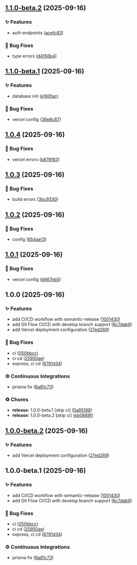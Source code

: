 ## [1.1.0-beta.2](https://github.com/virus231/tech-stack/compare/v1.1.0-beta.1...v1.1.0-beta.2) (2025-09-16)

### ✨ Features

* auth endpoints ([acefc83](https://github.com/virus231/tech-stack/commit/acefc83ea98a610d05f633845ac5ae51653c761c))

### 🐛 Bug Fixes

* type errors ([d4156b4](https://github.com/virus231/tech-stack/commit/d4156b47ee468b7ae2e352ff8767512a1204c51b))

## [1.1.0-beta.1](https://github.com/virus231/tech-stack/compare/v1.0.4...v1.1.0-beta.1) (2025-09-16)

### ✨ Features

* database init ([e160fac](https://github.com/virus231/tech-stack/commit/e160fac0ab056e27d72b0097dc3729194a8ef40c))

### 🐛 Bug Fixes

* vercel config ([38e8c87](https://github.com/virus231/tech-stack/commit/38e8c87000bd28867fb8596ca6515de2e0ae32ee))

## [1.0.4](https://github.com/virus231/tech-stack/compare/v1.0.3...v1.0.4) (2025-09-16)

### 🐛 Bug Fixes

* vercel errors ([b876f83](https://github.com/virus231/tech-stack/commit/b876f8364df89e899b3de2f1198cb2e52f425d2c))

## [1.0.3](https://github.com/virus231/tech-stack/compare/v1.0.2...v1.0.3) (2025-09-16)

### 🐛 Bug Fixes

* build errors ([3bc9330](https://github.com/virus231/tech-stack/commit/3bc93306569646c43b9b423df532418270eba82b))

## [1.0.2](https://github.com/virus231/tech-stack/compare/v1.0.1...v1.0.2) (2025-09-16)

### 🐛 Bug Fixes

* config ([654ae13](https://github.com/virus231/tech-stack/commit/654ae1339e140a9cb4c6921366186f5aef5fabeb))

## [1.0.1](https://github.com/virus231/tech-stack/compare/v1.0.0...v1.0.1) (2025-09-16)

### 🐛 Bug Fixes

* vercel config ([b667eb5](https://github.com/virus231/tech-stack/commit/b667eb50b47784a3a90f3544eb42e7ee177f2aaf))

## 1.0.0 (2025-09-16)

### ✨ Features

* add CI/CD workflow with semantic-release ([1001430](https://github.com/virus231/tech-stack/commit/10014303229e59c9f15646e0b7adeb7a414592cc))
* add Git Flow CI/CD with develop branch support ([6c7dab9](https://github.com/virus231/tech-stack/commit/6c7dab90595c3f93c89badb95ae092a447536c52))
* add Vercel deployment configuration ([27ed269](https://github.com/virus231/tech-stack/commit/27ed269e88f759e76e19bd8a238a403e825c1010))

### 🐛 Bug Fixes

* ci ([050bbcc](https://github.com/virus231/tech-stack/commit/050bbccbfa8fe73440d3499ed2bafd2870444456))
* ci cd ([25950ae](https://github.com/virus231/tech-stack/commit/25950ae294a01c088d76b91ffd58ed505155d9b6))
* express, ci cd ([8791d34](https://github.com/virus231/tech-stack/commit/8791d349906f80f641973a691f97e70f01077cf5))

### ⚙️ Continuous Integrations

* prisma fix ([6a81c73](https://github.com/virus231/tech-stack/commit/6a81c7329d494963dd7b9f7c10c8e42a46490661))

### ♻️ Chores

* **release:** 1.0.0-beta.1 [skip ci] ([0a95188](https://github.com/virus231/tech-stack/commit/0a95188fabe98dbf94d1d9856477b3b18e1bde87))
* **release:** 1.0.0-beta.2 [skip ci] ([eb0889f](https://github.com/virus231/tech-stack/commit/eb0889f827661cb37b875cd9b12cf479a4bb8afc))

## [1.0.0-beta.2](https://github.com/virus231/tech-stack/compare/v1.0.0-beta.1...v1.0.0-beta.2) (2025-09-16)

### ✨ Features

* add Vercel deployment configuration ([27ed269](https://github.com/virus231/tech-stack/commit/27ed269e88f759e76e19bd8a238a403e825c1010))

## 1.0.0-beta.1 (2025-09-16)

### ✨ Features

* add CI/CD workflow with semantic-release ([1001430](https://github.com/virus231/tech-stack/commit/10014303229e59c9f15646e0b7adeb7a414592cc))
* add Git Flow CI/CD with develop branch support ([6c7dab9](https://github.com/virus231/tech-stack/commit/6c7dab90595c3f93c89badb95ae092a447536c52))

### 🐛 Bug Fixes

* ci ([050bbcc](https://github.com/virus231/tech-stack/commit/050bbccbfa8fe73440d3499ed2bafd2870444456))
* ci cd ([25950ae](https://github.com/virus231/tech-stack/commit/25950ae294a01c088d76b91ffd58ed505155d9b6))
* express, ci cd ([8791d34](https://github.com/virus231/tech-stack/commit/8791d349906f80f641973a691f97e70f01077cf5))

### ⚙️ Continuous Integrations

* prisma fix ([6a81c73](https://github.com/virus231/tech-stack/commit/6a81c7329d494963dd7b9f7c10c8e42a46490661))
